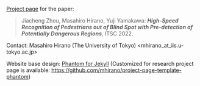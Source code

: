 [Project page](https://mhirano.github.io/blind-spot-detection/) for the paper:  
>Jiacheng Zhou, Masahiro Hirano, Yuji Yamakawa: ***High-Speed Recognition of Pedestrians out of Blind Spot with Pre-detection of Potentially Dangerous Regions***, ITSC 2022.
  
  
Contact:
Masahiro Hirano (The University of Tokyo) <mhirano_at_iis.u-tokyo.ac.jp>

Website base design: [Phantom for Jekyll](http://jamigibbs.github.io/phantom/)
(Customized for research project page is available: https://github.com/mhirano/project-page-template-phantom)